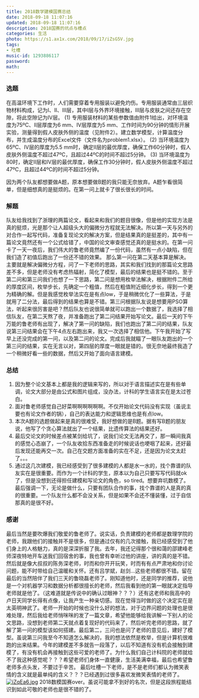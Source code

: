 ```yaml
---
title: 2018数学建模国赛总结
date: 2018-09-18 11:07:16
updated: 2018-09-18 11:07:16
description: 2018国赛的坑点与槽点
categories: 生活
photo: https://s1.ax1x.com/2018/09/17/iZsG5V.jpg
tags: 
- 吐槽
music-id: 1293886117
password:
math:
---
```


### 选题

在高温环境下工作时，人们需要穿着专用服装以避免灼伤。专用服装通常由三层织物材料构成，记为I、II、III层，其中I层与外界环境接触，III层与皮肤之间还存在空隙，将此空隙记为IV层。
(1) 专用服装材料的某些参数值由附件1给出，对环境温度为75ºC、II层厚度为6 mm、IV层厚度为5 mm、工作时间为90分钟的情形开展实验，测量得到假人皮肤外侧的温度（见附件2）。建立数学模型，计算温度分布，并生成温度分布的Excel文件（文件名为problem1.xlsx）。
(2) 当环境温度为65ºC、IV层的厚度为5.5 mm时，确定II层的最优厚度，确保工作60分钟时，假人皮肤外侧温度不超过47ºC，且超过44ºC的时间不超过5分钟。
(3) 当环境温度为80时，确定II层和IV层的最优厚度，确保工作30分钟时，假人皮肤外侧温度不超过47ºC，且超过44ºC的时间不超过5分钟。

因为两个队友都想要做A题，原本想要做B题的我只能无奈放弃。A题乍看很简单，但是细想真的是挺烦的。在第一问上就卡了很长很长的时间。

### 解题

队友给我找到了浙理的两篇论文，看起来和我们的题目很像，但是他的实现方法是真的挺烦，光是那个让人超级头大的偏微分方程就无法解决。所以第一天与另外的对合作一起写代码，准备复现论文的解决方案，但是结果真的是挺差的，其中有一篇论文竟然还有一个公式给错了，中国的论文审查感觉还真的是挺水的。在第一问卡了一天一夜后，我们伟大的鲁老师竟然编了一份代码，虽然有一点小缺陷，但在我们造了初值后跑出了一份还不错的效果。
那么第一问在第二天基本算是解决。主要就是解决偏微分方程，问了一下老师的思路，其实和我们找到的那篇论文思路差不多，但是老师没有考虑热辐射，简化了模型，最后的结果也是挺不错的。至于第二问和第三问我们也想了一下思路，第二问是想用枚举法解决，根据附件二所给的厚度区间，枚举步长，先确定一个粗值，然后在粗值附近细化步长，得到一个更为精确的解。但是我感觉枚举法实在是有点low，于是稍微优化了一些算法，于是就用了二分法，最后得到的结果也算是不错。第三问根据队友说是想要用PSO算法，听起来很厉害是吧？然后队友也说很简单就可以跑出一个数据了，我选择了相信队友，在第二天熬了夜，并准备跑出了第二问结果开始写论文。最后一天的下午万能的鲁老师有出现了，解决了第一问的缺陷，我们也跑出了第二问的结果，队友说第三问结果会在下午4点左右跑出来，我又一次选择了相信他。下午我开始了写早上还没完成的第一问，以及第二问的论文。完成后我就瞄了一眼队友跑出的一个第三问的结果，实在无言以对，第四层的厚度一眼就是错的。很无奈地最终我造了一个稍微好看一些的数据，然后又开始了面向语言建模。

### 总结

1. 因为整个论文基本上都是我的逻辑来写的，所以对于语言描述实在是有些单调，论文大部分是由公式和图片组成，没办法，计科的学生语言实在是太过苍白。
2. 面对鲁老师感觉自己好菜啊啊啊啊啊啊。不仅开始论文代码没有实现（虽说主要也有论文作者的锅），自己的表达能力和逻辑思维也是有点low。
3. 本次A题的选题做起来是真的很难受，我好想做的是B题。据有写B题的朋友说，他写了个贪心算法就出了一个结果，比遗传算法的结果还好。
4. 最后交论文的时候差点被某剑给坑了，说我们论文无法再交了，那一瞬间我真的感觉心态崩了，一个队友收拾东西准备走的时候说话也哽咽了起来，还好最后发现还能再交一次。自己在交题方面准备的实在不足，还是因为论文太赶了。。。
5. 通过这几次建模，我已经感受到了很多建模的人都是水一水的，找个靠谱的队友实在是很重要。而作为一个计科的学生，原本以为自己只要写写代码就ok了，但是没想到还得担任建模和写论文的角色，so tired。想要弃坑数模了。最后强调一下，无论是做什么，只要有团队合作的事，找个靠谱的人是真的真的很重要。一个队友什么都不会没关系，但是如果不会还不懂装懂，过于自信那真的是很不好。

### 感谢

最后当然是要吹爆我们敬爱的鲁老师了。说实话，负责建模的老师都是数理学院的老师，我跟他们的接触并不是很多，但是通过仅有的几次接触，我已经感受到了他们身上的人格魅力，真的是深深折服了我。去年，我还记得那个很和蔼的邵建峰老师深夜特地开车送我们回宿舍的事，我也曾有幸听过他的讲座，讲的真的是不错。然后就是像大叔叔的陈务深老师，时而和你开开玩笑，时而有有点严肃地和你讨论问题，能不时带给自己温暖和关怀。还有吕学斌，赵剑...这些老师都很不错。留在最后的当然陪伴了我们三天的鲁晓磊老师了。刚知道他时，还是同学的推荐，说他是一个对机器学习和数据分析都很擅长的老师，然后我看到他的第一眼就决定指导老师就是他了。（这难道就是传说中的确认过眼神？？？）还有这老师和我高中的卢日天同学长得有点像，让我产生一种亲切感。现在觉得当时做的这个决定实在是太英明神武了。老师一开始的时候也没什么好的想法，对于边界问题的处理也是很难处理，然后我给老师悄咪咪的发了一篇文章，希望他能够给我讲解一下别人的论文思路，没想到老师第二天就点着复现好的代码来了，然后听完老师的思路，就了解了第一问的模型该如何搭建。最后第二，三问也是问了老师的意见后，建好了模型。虽说第三问我至今不知道怎么解决的，我的想法依然是枚举，但是计算机很难跑的出来结果。今年的建模差不多就告一段落了，以后不知道有没有机会接触到建模了，有没有机会再接触到这些可爱的老师了。为什么我们自己计科院的老师就给不了我这种感觉呢？？？希望老师们身体一直健康，生活美满幸福，最后也希望鲁老师多点头发，不要过于辛苦。
最后吐槽一下老师，是不是老师们都认为微笑表情的含义就是最单纯的含义？？？已经遇到过很多喜欢发微笑表情的老师了。
[![iZqEa6.jpg](https://s1.ax1x.com/2018/09/18/iZqEa6.jpg)](https://imgchr.com/i/iZqEa6)
2018数模国赛over。虽说可能拿不到好的名次，但是这段旅程能结识到如此可敬的老师也是很不错的了。

